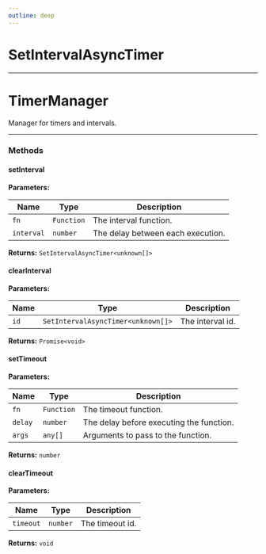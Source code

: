 ```yaml
---
outline: deep
---
```


# SetIntervalAsyncTimer 

---

# TimerManager 

Manager for timers and intervals.

---

### Methods

#### setInterval

**Parameters:**

| Name | Type | Description |
|------|------|-------------|
| `fn` | `Function` | The interval function. |
| `interval` | `number` | The delay between each execution. |

**Returns:** `SetIntervalAsyncTimer<unknown[]>`

#### clearInterval

**Parameters:**

| Name | Type | Description |
|------|------|-------------|
| `id` | `SetIntervalAsyncTimer<unknown[]>` | The interval id. |

**Returns:** `Promise<void>`

#### setTimeout

**Parameters:**

| Name | Type | Description |
|------|------|-------------|
| `fn` | `Function` | The timeout function. |
| `delay` | `number` | The delay before executing the function. |
| `args` | `any[]` | Arguments to pass to the function. |

**Returns:** `number`

#### clearTimeout

**Parameters:**

| Name | Type | Description |
|------|------|-------------|
| `timeout` | `number` | The timeout id. |

**Returns:** `void`

